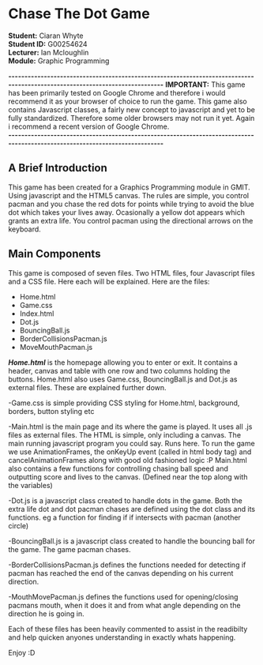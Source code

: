 # Chase The Dot Game

**Student:** Ciaran Whyte </br>
**Student ID:** G00254624 </br>
**Lecturer:** Ian Mcloughlin </br>
**Module:** Graphic Programming </br>

**----------------------------------------------------------------------------------------------------------------------------**
**IMPORTANT:** This game has been primarily tested on Google Chrome and therefore i would recommend it as your browser of choice to run the game. This game also contains Javascript classes, a fairly new concept to javascript and yet to be fully standardized. Therefore some older browsers may not run it yet. Again i recommend a recent version of Google Chrome.</br>
**----------------------------------------------------------------------------------------------------------------------------**

## A Brief Introduction

This game has been created for a Graphics Programming module in GMIT. Using javascript and the HTML5 canvas. The rules are simple,
you control pacman and you chase the red dots for points while trying to avoid the blue dot which takes your lives away. Ocasionally
a yellow dot appears which grants an extra life. You control pacman using the directional arrows on the keyboard.

## Main Components

This game is composed of seven files. Two HTML files, four Javascript files and a CSS file. Here each will be explained. Here are the files:

* Home.html
* Game.css
* Index.html
* Dot.js
* BouncingBall.js
* BorderCollisionsPacman.js
* MoveMouthPacman.js

_**Home.html**_ is the homepage allowing you to enter or exit. It contains a header, canvas and table with one row and two columns holding
 the buttons. Home.html also uses Game.css, BouncingBall.js and Dot.js as external files. These are explained further down.

-Game.css is simple providing CSS styling for Home.html, background, borders, button styling etc

-Main.html is the main page and its where the game is played. It uses all .js files as external files. The HTML is simple, only
 including a canvas. The main running javascript program you could say. Runs here. To run the game we use AnimationFrames, the 
 onKeyUp event (called in html body tag) and cancelAnimationFrames along with good old fashioned logic :P Main.html also contains 
 a few functions for controlling chasing ball speed and outputting score and lives to the canvas. (Defined near the top along with 
 the variables) 

-Dot.js is a javascript class created to handle dots in the game. Both the extra life dot and dot pacman chases are defined using
 the dot class and its functions. eg a function for finding if if intersects with pacman (another circle)

-BouncingBall.js is a javascript class created to handle the bouncing ball for the game. The game pacman chases.

-BorderCollisionsPacman.js defines the functions needed for detecting if pacman has reached the end of the canvas depending on his
 current direction.

-MouthMovePacman.js defines the functions used for opening/closing pacmans mouth, when it does it and from what angle depending on 
 the direction he is going in.

 Each of these files has been heavily commented to assist in the readibilty and help quicken anyones understanding in exactly whats 
 happening.

 Enjoy :D
